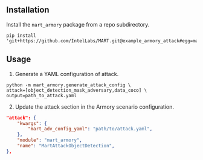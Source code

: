 ## Installation

Install the `mart_armory` package from a repo subdirectory.

```shell
pip install 'git+https://github.com/IntelLabs/MART.git@example_armory_attack#egg=mart_armory&subdirectory=examples/mart_armory'
```

## Usage

1. Generate a YAML configuration of attack.

```shell
python -m mart_armory.generate_attack_config \
attack=[object_detection_mask_adversary,data_coco] \
output=path_to_attack.yaml
```

2. Update the attack section in the Armory scenario configuration.

```json
"attack": {
    "kwargs": {
        "mart_adv_config_yaml": "path/to/attack.yaml",
    },
    "module": "mart_armory",
    "name": "MartAttackObjectDetection",
},
```

